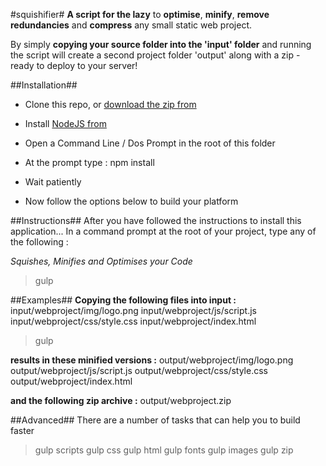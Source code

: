 #squishifier#
**A script for the lazy** to **optimise**, **minify**, **remove redundancies** and **compress** any small static web project. 

By simply **copying your source folder into the 'input' folder** and running the script will create a second project folder 'output' along with a zip - ready to deploy to your server!


##Installation##
* Clone this repo, or [download the zip from](https://github.com/designerzen/squishifier/archive/master.zip)
* Install [NodeJS from](http://nodejs.org/)
	
* Open a Command Line / Dos Prompt in the root of this folder
* At the prompt type : npm install
* Wait patiently
* Now follow the options below to build your platform


##Instructions##
After you have followed the instructions to install this application...
In a command prompt at the root of your project, type any of the following :
	
_Squishes, Minifies and Optimises your Code_
> gulp

##Examples##
**Copying the following files into input :**
input/webproject/img/logo.png
input/webproject/js/script.js
input/webproject/css/style.css
input/webproject/index.html
> gulp 

**results in these minified versions :**
output/webproject/img/logo.png
output/webproject/js/script.js
output/webproject/css/style.css
output/webproject/index.html

**and the following zip archive :**
output/webproject.zip

##Advanced##
There are a number of tasks that can help you to build faster

> gulp scripts
> gulp css
> gulp html
> gulp fonts
> gulp images
> gulp zip